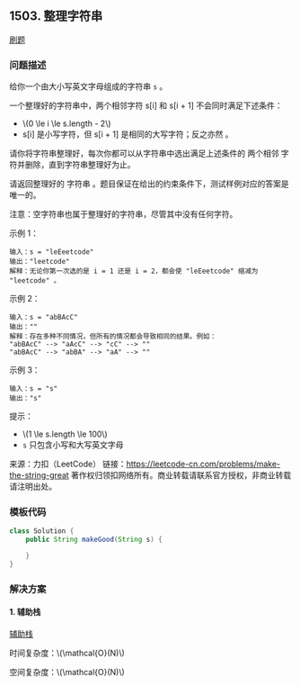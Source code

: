 <script src="https://cdn.bootcss.com/mathjax/2.7.7/MathJax.js?config=TeX-AMS-MML_HTMLorMML"></script>

## 1503. 整理字符串

[刷题](qu1503/solu/Solution.java)

### 问题描述

给你一个由大小写英文字母组成的字符串 `s` 。

一个整理好的字符串中，两个相邻字符 s[i] 和 s[i + 1] 不会同时满足下述条件：

* \\(0 \le i \le s.length - 2\\)
* s[i] 是小写字符，但 s[i + 1] 是相同的大写字符；反之亦然 。

请你将字符串整理好，每次你都可以从字符串中选出满足上述条件的 两个相邻 字符并删除，直到字符串整理好为止。

请返回整理好的 字符串 。题目保证在给出的约束条件下，测试样例对应的答案是唯一的。

注意：空字符串也属于整理好的字符串，尽管其中没有任何字符。

示例 1：

```
输入：s = "leEeetcode"
输出："leetcode"
解释：无论你第一次选的是 i = 1 还是 i = 2，都会使 "leEeetcode" 缩减为 "leetcode" 。
```

示例 2：

```
输入：s = "abBAcC"
输出：""
解释：存在多种不同情况，但所有的情况都会导致相同的结果。例如：
"abBAcC" --> "aAcC" --> "cC" --> ""
"abBAcC" --> "abBA" --> "aA" --> ""
```

示例 3：

```
输入：s = "s"
输出："s"
```

提示：

* \\(1 \le s.length \le 100\\)
* `s` 只包含小写和大写英文字母

来源：力扣（LeetCode）
链接：https://leetcode-cn.com/problems/make-the-string-great
著作权归领扣网络所有。商业转载请联系官方授权，非商业转载请注明出处。


### 模板代码

``` java
class Solution {
    public String makeGood(String s) {

    }
}
```

### 解决方案

#### 1. 辅助栈

[辅助栈](qu1503/solu1/Solution.java)

时间复杂度：\\(\mathcal{O}(N)\\)

空间复杂度：\\(\mathcal{O}(N)\\)
